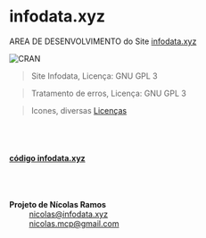# infodata.xyz
AREA DE DESENVOLVIMENTO do Site [infodata.xyz](https://infodata.xyz/src/index.php)


![CRAN](https://img.shields.io/badge/%20LICENSE%20-GPL%203-blue.svg?style=for-the-badge)


> Site Infodata, Licença: GNU GPL 3 

> Tratamento de erros, Licença: GNU GPL 3

> Icones, diversas [Licenças](https://www.infodata.xyz/src/licencas.php)

<br/>
<br/>

#### [código infodata.xyz](https://github.com/NicolasMCP/infodata.xyz/)

<br/>
<br/>

**Projeto de Nícolas Ramos**
<br/>
&nbsp;&nbsp;&nbsp;&nbsp;&nbsp;&nbsp;&nbsp;&nbsp;&nbsp;[nicolas@infodata.xyz](mailto:nicolas@infodata.xyz)
<br/>
&nbsp;&nbsp;&nbsp;&nbsp;&nbsp;&nbsp;&nbsp;&nbsp;&nbsp;[nicolas.mcp@gmail.com](mailto:nicolas.mcp@gmail.com)

